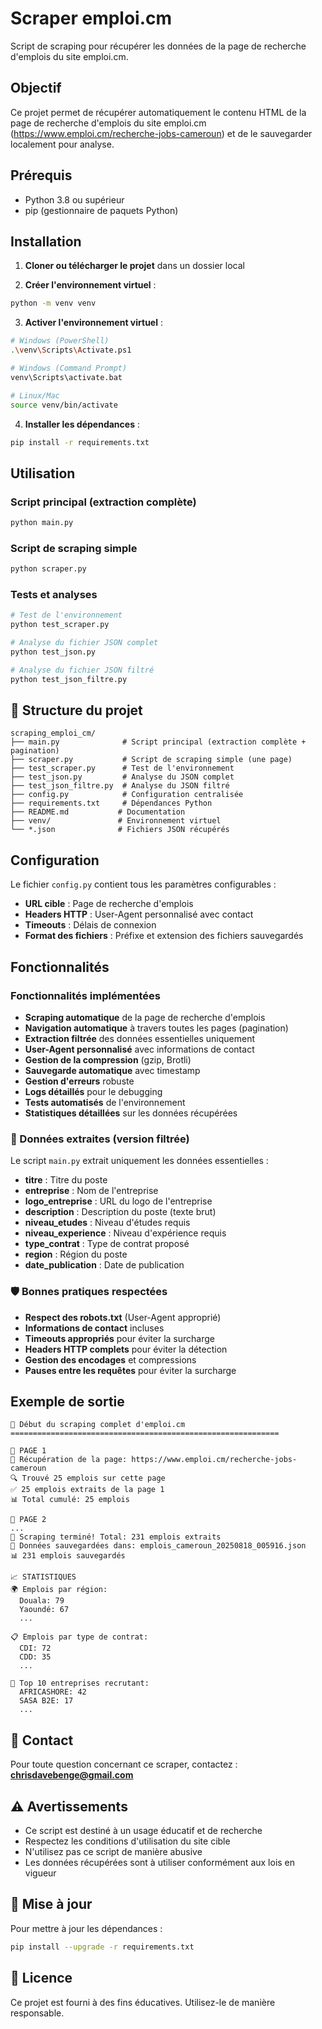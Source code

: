 # Scraper emploi.cm

Script de scraping pour récupérer les données de la page de recherche d'emplois du site emploi.cm.

##  Objectif

Ce projet permet de récupérer automatiquement le contenu HTML de la page de recherche d'emplois du site emploi.cm (https://www.emploi.cm/recherche-jobs-cameroun) et de le sauvegarder localement pour analyse.

## Prérequis

- Python 3.8 ou supérieur
- pip (gestionnaire de paquets Python)

## Installation

1. **Cloner ou télécharger le projet** dans un dossier local

2. **Créer l'environnement virtuel** :
```bash
python -m venv venv
```

3. **Activer l'environnement virtuel** :
```bash
# Windows (PowerShell)
.\venv\Scripts\Activate.ps1

# Windows (Command Prompt)
venv\Scripts\activate.bat

# Linux/Mac
source venv/bin/activate
```

4. **Installer les dépendances** :
```bash
pip install -r requirements.txt
```

## Utilisation

### Script principal (extraction complète)
```bash
python main.py
```

### Script de scraping simple
```bash
python scraper.py
```

### Tests et analyses
```bash
# Test de l'environnement
python test_scraper.py

# Analyse du fichier JSON complet
python test_json.py

# Analyse du fichier JSON filtré
python test_json_filtre.py
```

## 📁 Structure du projet

```
scraping_emploi_cm/
├── main.py              # Script principal (extraction complète + pagination)
├── scraper.py           # Script de scraping simple (une page)
├── test_scraper.py      # Test de l'environnement
├── test_json.py         # Analyse du JSON complet
├── test_json_filtre.py  # Analyse du JSON filtré
├── config.py            # Configuration centralisée
├── requirements.txt     # Dépendances Python
├── README.md           # Documentation
├── venv/               # Environnement virtuel
└── *.json              # Fichiers JSON récupérés
```

## Configuration

Le fichier `config.py` contient tous les paramètres configurables :

- **URL cible** : Page de recherche d'emplois
- **Headers HTTP** : User-Agent personnalisé avec contact
- **Timeouts** : Délais de connexion
- **Format des fichiers** : Préfixe et extension des fichiers sauvegardés

## Fonctionnalités

### Fonctionnalités implémentées

- **Scraping automatique** de la page de recherche d'emplois
- **Navigation automatique** à travers toutes les pages (pagination)
- **Extraction filtrée** des données essentielles uniquement
- **User-Agent personnalisé** avec informations de contact
- **Gestion de la compression** (gzip, Brotli)
- **Sauvegarde automatique** avec timestamp
- **Gestion d'erreurs** robuste
- **Logs détaillés** pour le debugging
- **Tests automatisés** de l'environnement
- **Statistiques détaillées** sur les données récupérées

### 🎯 Données extraites (version filtrée)

Le script `main.py` extrait uniquement les données essentielles :

- **titre** : Titre du poste
- **entreprise** : Nom de l'entreprise
- **logo_entreprise** : URL du logo de l'entreprise
- **description** : Description du poste (texte brut)
- **niveau_etudes** : Niveau d'études requis
- **niveau_experience** : Niveau d'expérience requis
- **type_contrat** : Type de contrat proposé
- **region** : Région du poste
- **date_publication** : Date de publication

### 🛡️ Bonnes pratiques respectées

- **Respect des robots.txt** (User-Agent approprié)
- **Informations de contact** incluses
- **Timeouts appropriés** pour éviter la surcharge
- **Headers HTTP complets** pour éviter la détection
- **Gestion des encodages** et compressions
- **Pauses entre les requêtes** pour éviter la surcharge

## Exemple de sortie

```
🚀 Début du scraping complet d'emploi.cm
============================================================

📄 PAGE 1
📄 Récupération de la page: https://www.emploi.cm/recherche-jobs-cameroun
🔍 Trouvé 25 emplois sur cette page
✅ 25 emplois extraits de la page 1
📊 Total cumulé: 25 emplois

📄 PAGE 2
...
🎉 Scraping terminé! Total: 231 emplois extraits
💾 Données sauvegardées dans: emplois_cameroun_20250818_005916.json
📊 231 emplois sauvegardés

📈 STATISTIQUES
🌍 Emplois par région:
  Douala: 79
  Yaoundé: 67
  ...

📋 Emplois par type de contrat:
  CDI: 72
  CDD: 35
  ...

🏢 Top 10 entreprises recrutant:
  AFRICASHORE: 42
  SASA B2E: 17
  ...
```

## 📧 Contact

Pour toute question concernant ce scraper, contactez : **chrisdavebenge@gmail.com**

## ⚠️ Avertissements

- Ce script est destiné à un usage éducatif et de recherche
- Respectez les conditions d'utilisation du site cible
- N'utilisez pas ce script de manière abusive
- Les données récupérées sont à utiliser conformément aux lois en vigueur

## 🔄 Mise à jour

Pour mettre à jour les dépendances :
```bash
pip install --upgrade -r requirements.txt
```

## 📄 Licence

Ce projet est fourni à des fins éducatives. Utilisez-le de manière responsable.

